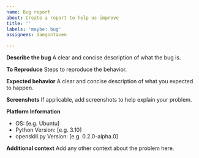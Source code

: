 ```yaml
---
name: Bug report
about: Create a report to help us improve
title: ''
labels: 'maybe: bug'
assignees: daegontaven

---
```


**Describe the bug**
A clear and concise description of what the bug is.

**To Reproduce**
Steps to reproduce the behavior.

**Expected behavior**
A clear and concise description of what you expected to happen.

**Screenshots**
If applicable, add screenshots to help explain your problem.

**Platform Information**
 - OS: [e.g. Ubuntu]
 - Python Version: [e.g. 3.10]
 - openskill.py Version: [e.g. 0.2.0-alpha.0]

**Additional context**
Add any other context about the problem here.
